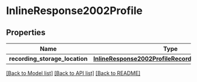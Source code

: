 # InlineResponse2002Profile

## Properties
Name | Type | Description | Notes
------------ | ------------- | ------------- | -------------
**recording_storage_location** | [**InlineResponse2002ProfileRecordingStorageLocation**](InlineResponse2002ProfileRecordingStorageLocation.md) |  | [optional] 

[[Back to Model list]](../README.md#documentation-for-models) [[Back to API list]](../README.md#documentation-for-api-endpoints) [[Back to README]](../README.md)

